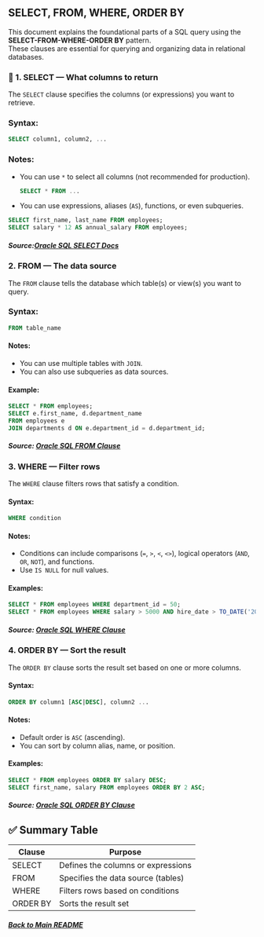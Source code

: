 ## SELECT, FROM, WHERE, ORDER BY

This document explains the foundational parts of a SQL query using the **SELECT-FROM-WHERE-ORDER BY** pattern.  
These clauses are essential for querying and organizing data in relational databases.


### 🔹 1. SELECT — What columns to return

The `SELECT` clause specifies the columns (or expressions) you want to retrieve.

### Syntax:

```sql
SELECT column1, column2, ...
```

### Notes:

* You can use `*` to select all columns (not recommended for production).
  ```sql
  SELECT * FROM ...
  ```
* You can use expressions, aliases (`AS`), functions, or even subqueries.
```sql
SELECT first_name, last_name FROM employees;
SELECT salary * 12 AS annual_salary FROM employees;
```

##### Source:[Oracle SQL SELECT Docs](https://docs.oracle.com/en/database/oracle/oracle-database/23/sqlrf/SELECT.html)


### 2. FROM — The data source

The `FROM` clause tells the database which table(s) or view(s) you want to query.

### Syntax:

```sql
FROM table_name
```

#### Notes:

* You can use multiple tables with `JOIN`.
* You can also use subqueries as data sources.

#### Example:

```sql
SELECT * FROM employees;
SELECT e.first_name, d.department_name
FROM employees e
JOIN departments d ON e.department_id = d.department_id;
```

##### Source: [Oracle SQL FROM Clause](https://docs.oracle.com/en/database/oracle/oracle-database/23/sqlrf/SELECT.html#GUID-FB9B8F32-E90A-4E5A-9792-2C06774B5AC5)


### 3. WHERE — Filter rows

The `WHERE` clause filters rows that satisfy a condition.

#### Syntax:

```sql
WHERE condition
```

#### Notes:

* Conditions can include comparisons (`=`, `>`, `<`, `<>`), logical operators (`AND`, `OR`, `NOT`), and functions.
* Use `IS NULL` for null values.

#### Examples:

```sql
SELECT * FROM employees WHERE department_id = 50;
SELECT * FROM employees WHERE salary > 5000 AND hire_date > TO_DATE('2020-01-01', 'YYYY-MM-DD');
```

##### Source: [Oracle SQL WHERE Clause](https://docs.oracle.com/en/database/oracle/oracle-database/23/sqlrf/Conditions.html)

### 4. ORDER BY — Sort the result

The `ORDER BY` clause sorts the result set based on one or more columns.

#### Syntax:

```sql
ORDER BY column1 [ASC|DESC], column2 ...
```

#### Notes:

* Default order is `ASC` (ascending).
* You can sort by column alias, name, or position.

#### Examples:

```sql
SELECT * FROM employees ORDER BY salary DESC;
SELECT first_name, salary FROM employees ORDER BY 2 ASC;
```

##### Source: [Oracle SQL ORDER BY Clause](https://docs.oracle.com/en/database/oracle/oracle-database/23/sqlrf/SELECT.html#GUID-4BD4728B-8BD5-4141-BD94-174B5024B5AD)


## ✅ Summary Table

| Clause   | Purpose                            |
| -------- | ---------------------------------- |
| SELECT   | Defines the columns or expressions |
| FROM     | Specifies the data source (tables) |
| WHERE    | Filters rows based on conditions   |
| ORDER BY | Sorts the result set               |


##### [Back to Main README](../../README.md)
